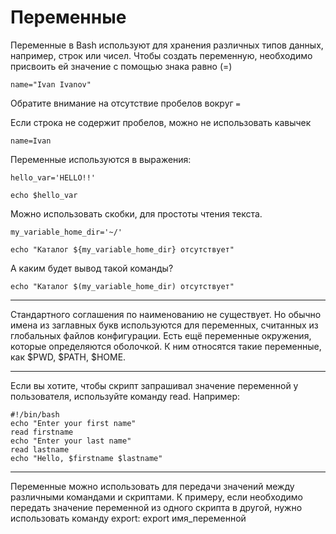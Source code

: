 # Переменные

Переменные в Bash используют для хранения различных типов данных, например, строк или чисел. Чтобы создать переменную, необходимо присвоить ей значение с помощью знака равно (=)
```shell
name="Ivan Ivanov"
```
Обратите внимание на отсутствие пробелов вокруг `=`

Если строка не содержит пробелов, можно не использовать кавычек
```shell
name=Ivan
```
Переменные используются в выражения:
```shell
hello_var='HELLO!!' 

echo $hello_var
```
Можно использовать скобки, для простоты чтения текста.
```shell
my_variable_home_dir='~/'

echo "Каталог ${my_variable_home_dir} отсутствует"
```

А каким будет вывод такой команды?
```shell
echo "Каталог $(my_variable_home_dir) отсутствует"
```
---
Стандартного соглашения по наименованию не существует. Но обычно имена из заглавных букв используются для переменных, считанных из глобальных файлов конфигурации.
Есть ещё переменные окружения, которые определяются оболочкой. К ним относятся такие переменные, как $PWD, $PATH, $HOME.

---
Если вы хотите, чтобы скрипт запрашивал значение переменной у пользователя, используйте команду read. Например:
```shell
#!/bin/bash
echo "Enter your first name"
read firstname
echo "Enter your last name"
read lastname
echo "Hello, $firstname $lastname"
```
---
Переменные можно использовать для передачи значений между различными командами и скриптами. 
К примеру, если необходимо передать значение переменной из одного скрипта в другой, нужно использовать команду export:
export имя_переменной